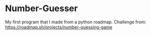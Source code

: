 # Number-Guesser
My first program that I made from a python roadmap.
Challenge from: https://roadmap.sh/projects/number-guessing-game
